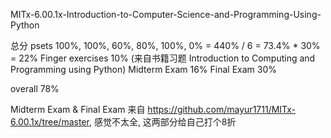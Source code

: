 MITx-6.00.1x-Introduction-to-Computer-Science-and-Programming-Using-Python

总分 
psets 100%, 100%, 60%, 80%, 100%, 0% = 440% / 6 = 73.4% * 30% = 22%
Finger exercises 10% (来自书籍习题 Introduction to Computing and Programming using Python) 
Midterm Exam 16%
Final Exam 30%

overall 78%

Midterm Exam & Final Exam 来自 https://github.com/mayur1711/MITx-6.00.1x/tree/master, 感觉不太全, 这两部分给自己打个8折

